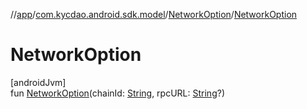 //[app](../../../index.md)/[com.kycdao.android.sdk.model](../index.md)/[NetworkOption](index.md)/[NetworkOption](-network-option.md)

# NetworkOption

[androidJvm]\
fun [NetworkOption](-network-option.md)(chainId: [String](https://kotlinlang.org/api/latest/jvm/stdlib/kotlin/-string/index.html), rpcURL: [String](https://kotlinlang.org/api/latest/jvm/stdlib/kotlin/-string/index.html)?)
